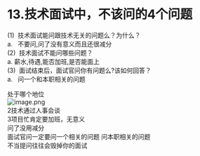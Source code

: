 # 13.技术面试中，不该问的4个问题


(1)  技术面试能问跟技术无关的问题么？为什么？<br />a.   不要问,问了没有意义而且还很减分<br />(2)  技术面试不能问哪些问题？<br />a.
薪水,待遇,能否加班,是否能面上<br />(3)  面试结束后，面试官问你有问题么?该如何回答？<br />a.   问一个和本职相关的问题

处于哪个地位<br />![image.png](https://cdn.nlark.com/yuque/0/2019/png/349894/1559033227949-341fb2f5-f9cf-4ded-9f95-7d28a68e4181.png#align=left&display=inline&height=334&name=image.png&originHeight=334&originWidth=765&size=137820&status=done&width=765)<br />2技术通过人事会谈<br />3项目忙肯定要加班，无意义<br />问了没用减分<br />面试官问一定要问一个相关的问题 问本职相关的问题<br />不当提问往往会毁掉你的面试

